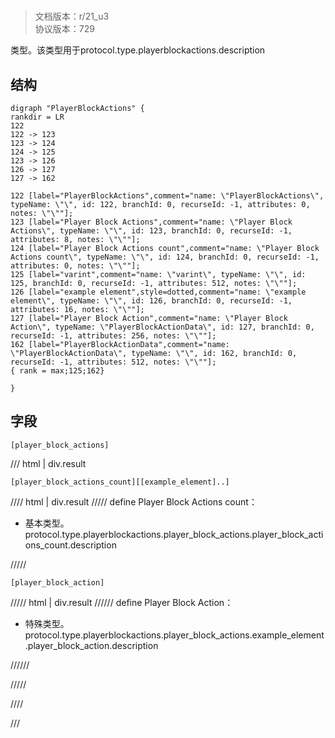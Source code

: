 # <!-- md:samp PlayerBlockActions -->

> 文档版本：r/21_u3<br/>协议版本：729

<!-- md:samp PlayerBlockActions -->类型。该类型用于protocol.type.playerblockactions.description

## 结构

```viz
digraph "PlayerBlockActions" {
rankdir = LR
122
122 -> 123
123 -> 124
124 -> 125
123 -> 126
126 -> 127
127 -> 162

122 [label="PlayerBlockActions",comment="name: \"PlayerBlockActions\", typeName: \"\", id: 122, branchId: 0, recurseId: -1, attributes: 0, notes: \"\""];
123 [label="Player Block Actions",comment="name: \"Player Block Actions\", typeName: \"\", id: 123, branchId: 0, recurseId: -1, attributes: 8, notes: \"\""];
124 [label="Player Block Actions count",comment="name: \"Player Block Actions count\", typeName: \"\", id: 124, branchId: 0, recurseId: -1, attributes: 0, notes: \"\""];
125 [label="varint",comment="name: \"varint\", typeName: \"\", id: 125, branchId: 0, recurseId: -1, attributes: 512, notes: \"\""];
126 [label="example element",style=dotted,comment="name: \"example element\", typeName: \"\", id: 126, branchId: 0, recurseId: -1, attributes: 16, notes: \"\""];
127 [label="Player Block Action",comment="name: \"Player Block Action\", typeName: \"PlayerBlockActionData\", id: 127, branchId: 0, recurseId: -1, attributes: 256, notes: \"\""];
162 [label="PlayerBlockActionData",comment="name: \"PlayerBlockActionData\", typeName: \"\", id: 162, branchId: 0, recurseId: -1, attributes: 512, notes: \"\""];
{ rank = max;125;162}

}

```

## 字段

```title='PlayerBlockActions'
[player_block_actions]
```

/// html | div.result
```title='Player Block Actions'
[player_block_actions_count][[example_element]..]
```

//// html | div.result
///// define
Player Block Actions count：<!-- md:samp varint -->

- 基本类型。protocol.type.playerblockactions.player_block_actions.player_block_actions_count.description


/////
```title='示例元素'
[player_block_action]
```

///// html | div.result
////// define
Player Block Action：[<!-- md:samp PlayerBlockActionData -->](../types/playerblockactiondata.md)

- 特殊类型。protocol.type.playerblockactions.player_block_actions.example_element.player_block_action.description


//////

/////

////

///


